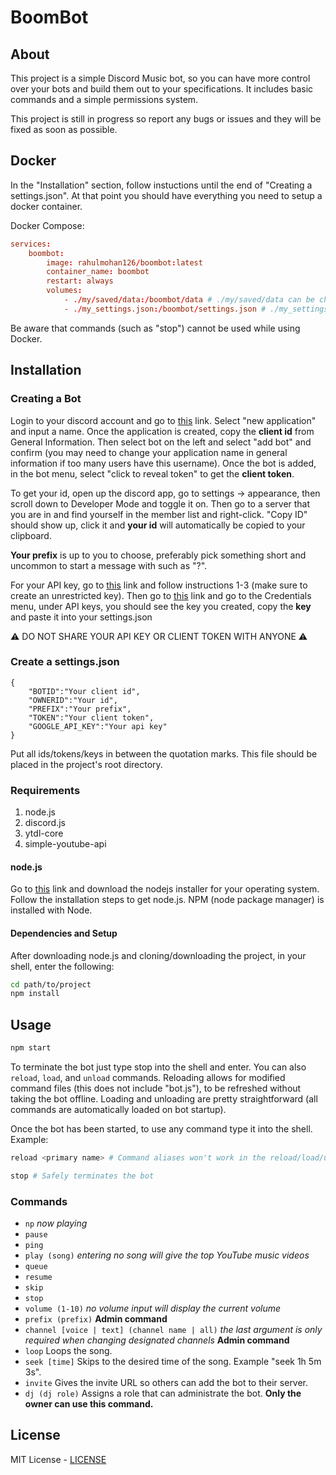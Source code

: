# BoomBot

## About

This project is a simple Discord Music bot, so you can have more control over your bots and build them out to your specifications. It includes basic commands and a simple permissions system.

This project is still in progress so report any bugs or issues and they will be fixed as soon as possible.

## Docker

In the "Installation" section, follow instuctions until the end of "Creating a settings.json". At that point you should have everything you need to setup a docker container.

Docker Compose:
```toml
services:
	boombot:
		image: rahulmohan126/boombot:latest
		container_name: boombot
		restart: always
		volumes:
			- ./my/saved/data:/boombot/data # ./my/saved/data can be changed accordingly
			- ./my_settings.json:/boombot/settings.json # ./my_settings.json can be changed accordingly
```

Be aware that commands (such as "stop") cannot be used while using Docker. 

## Installation

### Creating a Bot

Login to your discord account and go to [this](https://discordapp.com/developers/applications/) link. Select "new application" and input a name. Once the application is created, copy the **client id** from General Information. Then select bot on the left and select "add bot" and confirm (you may need to change your application name in general information if too many users have this username). Once the bot is added, in the bot menu, select "click to reveal token" to get the **client token**.

To get your id, open up the discord app, go to settings -> appearance, then scroll down to Developer Mode and toggle it on. Then go to a server that you are in and find yourself in the member list and right-click. "Copy ID" should show up, click it and **your id** will automatically be copied to your clipboard.

**Your prefix** is up to you to choose, preferably pick something short and uncommon to start a message with such as "?".

For your API key, go to [this](https://developers.google.com/youtube/v3/getting-started) link and follow instructions 1-3 (make sure to create an unrestricted key). Then go to [this](https://console.developers.google.com/) link and go to the Credentials menu, under API keys, you should see the key you created, copy the **key** and paste it into your settings.json

:warning: DO NOT SHARE YOUR API KEY OR CLIENT TOKEN WITH ANYONE :warning:

### Create a settings.json
```
{
	"BOTID":"Your client id",
	"OWNERID":"Your id",
	"PREFIX":"Your prefix",
	"TOKEN":"Your client token",
	"GOOGLE_API_KEY":"Your api key"
}
```

Put all ids/tokens/keys in between the quotation marks.
This file should be placed in the project's root directory.

### Requirements

1. node.js
3. discord.js
4. ytdl-core
5. simple-youtube-api

#### node.js
Go to [this](https://nodejs.org/en/download/) link and download the nodejs installer for your operating system.
Follow the installation steps to get node.js.
NPM (node package manager) is installed with Node.

#### Dependencies and Setup

After downloading node.js and cloning/downloading the project, in your shell, enter the following:
```bash
cd path/to/project
npm install
```

## Usage

````bash
npm start
````
To terminate the bot just type stop into the shell and enter. You can also `reload`, `load`, and `unload` commands. Reloading allows for modified command files (this does not include "bot.js"), to be refreshed without taking the bot offline. Loading and unloading are pretty straightforward (all commands are automatically loaded on bot startup).

Once the bot has been started, to use any command type it into the shell. Example:
```bash
reload <primary name> # Command aliases won't work in the reload/load/unload commands.

stop # Safely terminates the bot
```

### Commands

* `np` *now playing*
* `pause`
* `ping`
* `play (song)` *entering no song will give the top YouTube music videos*
* `queue`
* `resume`
* `skip`
* `stop`
* `volume (1-10)` *no volume input will display the current volume*
* `prefix (prefix)` **Admin command**
* `channel [voice | text] (channel name | all)` *the last argument is only required when changing designated channels* **Admin command**
* `loop` Loops the song.
* `seek [time]` Skips to the desired time of the song. Example "seek 1h 5m 3s".
* `invite` Gives the invite URL so others can add the bot to their server.
* `dj (dj role)` Assigns a role that can administrate the bot. **Only the owner can use this command.**

## License

MIT License - [LICENSE](LICENSE)
